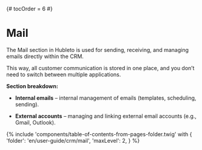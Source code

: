 {# tocOrder = 6 #}

# Mail

The Mail section in Hubleto is used for sending, receiving, and managing emails directly within the CRM. 

This way, all customer communication is stored in one place, and you don’t need to switch between multiple applications.


**Section breakdown:**
* **Internal emails** – internal management of emails (templates, scheduling, sending).

* **External accounts** – managing and linking external email accounts (e.g., Gmail, Outlook).

{% include 'components/table-of-contents-from-pages-folder.twig' with {
  'folder': 'en/user-guide/crm/mail',
  'maxLevel': 2,
} %}
